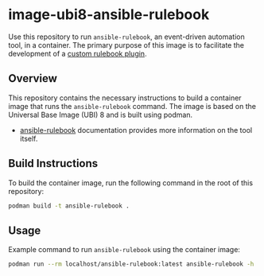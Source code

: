 # image-ubi8-ansible-rulebook

Use this repository to run `ansible-rulebook`, an event-driven automation tool, in a container.
The primary purpose of this image is to facilitate the development of a [custom rulebook plugin](https://ansible-rulebook.readthedocs.io/en/latest/sources.html#how-to-develop-a-custom-plugin).

## Overview

This repository contains the necessary instructions to build a container image that runs the `ansible-rulebook` command. The image is based on the Universal Base Image (UBI) 8 and is built using podman.

-   [ansible-rulebook](https://ansible-rulebook.readthedocs.io/en/latest/) documentation provides more information on the tool itself.

## Build Instructions

To build the container image, run the following command in the root of this repository:

``` bash
podman build -t ansible-rulebook .
```

## Usage

Example command to run `ansible-rulebook` using the container image:

``` bash
podman run --rm localhost/ansible-rulebook:latest ansible-rulebook -h
```

